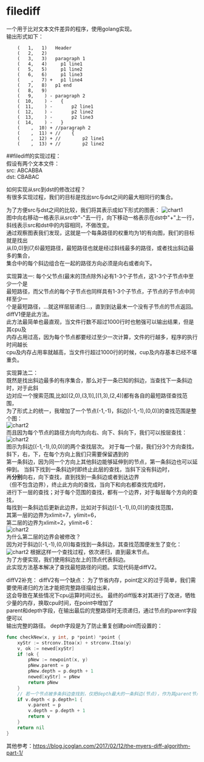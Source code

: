 # filediff

一个用于比对文本文件差异的程序，使用golang实现。  
输出形式如下：
```    
    (   1,   1)   Header
    (   2,   2)   
    (   3,   3)   paragraph 1
    (   4,   4)     p1 line1
    (   5,   5)     p1 line2
    (   6,   6)     p1 line3
    (    ,   7) +   p1 line4
    (   7,   8)   p1 end
    (   8,   9)   
    (   9,    ) - paragraph 2
    (  10,    ) -   {
    (  11,    ) -       p2 line1
    (  12,    ) -       p2 line2
    (  13,    ) -       p2 line3
    (  14,    ) -   }
    (    ,  10) + //paragraph 2
    (    ,  11) + //    {
    (    ,  12) + //        p2 line1
    (    ,  13) + //        p2 line2
```

##filediff的实现过程：  
假设有两个文本文件：  
src: ABCABBA  
dst: CBABAC

如何实现从src到dst的修改过程？  
有很多实现过程，我们的目标是找出src与dst之间的最大相同行的集合。  

为了方便src与dst之间的比较，我们将其表示成如下形式的图表：
![chart1](https://github.com/jacenr/filediff/blob/master/Screenshots/0.png)  
图中向右移动一格表示从src中"-"去一行，向下移动一格表示在dst中"+"上一行，  
斜线表示src和dst中的内容相同，不做改变。  
通过观察图表我们发现，这就是一个每条路径的权重均为1的有向图，我们的目标就是找出  
从(0,0)到(7,6)最短路径，最短路径也就是经过斜线最多的路径，或者找出斜边最多的集合，  
集合中的每个斜边组合在一起的路径方向必须是向右或者向下。

实现算法一: 每个父节点(最末的顶点除外)必有1-3个子节点，这1-3个子节点中至少一个是  
最短路径，而父节点的每个子节点也同样具有1-3个子节点，子节点的子节点中同样至少一  
个是最短路径，...就这样层层递归...，直到到达最末一个没有子节点的节点返回。
diffV1便是此方法。  
此方法最简单也最直观，当文件行数不超过1000行时也勉强可以输出结果，但是其cpu及  
内存占用过高，因为每个节点都要经过至少一次计算，文件的行越多，程序的执行时间越长  
cpu及内存占用率就越高，当文件行超过1000行的时候，cup及内存基本已经不堪重负。 

实现算法二：  
既然是找出斜边最多的有序集合，那么对于一条已知的斜边，当查找下一条斜边时，对于此斜  
边对应一个搜索范围,比如[(2,0),(3,1)],[(1,3),(2,4)]都有各自的最短路径查找范围，  
为了形式上的统一，我增加了一个节点(-1,-1)，斜边[(-1,-1),(0,0)]的查找范围是整个图：  
![chart2](https://github.com/jacenr/filediff/blob/master/Screenshots/1.png)  
而且因为每个节点的路径方向均为向右、向下、斜向下，我们可以按层查找：  
![chart2](https://github.com/jacenr/filediff/blob/master/Screenshots/2.png)  
图示为斜边[(-1,-1),(0,0)]的两个查找层次。
对于每一个层，我们分3个方向查找，斜下，右，下，在每个方向上我们只需要保留遇到的  
第一条斜边，因为同一个方向上其他斜边能够延伸到的节点，第一条斜边也可以延伸到。
当斜下找到一条斜边时即终止此层的查找，当斜下没有斜边时，  
再**分别**向右，向下查找，直到找到一条斜边或者到达边界  
（但不包含边界），终止此方向的查找，当向下和向右都查找完成时，  
进行下一层的查找；对于每个范围的查找，都有一个边界，对于每层每个方向的查找，  
每找到一条斜边后更新此边界，比如对于斜边[(-1,-1),(0,0)]的查找范围，  
其第一层的边界为xlimit=7，ylimit=6，  
第二层的边界为xlimit=2，ylimit=6：  
![chart2](https://github.com/jacenr/filediff/blob/master/Screenshots/3.png)  
为什么第二层的边界会被修改？  
因为对于斜边[(-1,-1),(0,0)]每查找到一条斜边，其查找范围便发生了变化：
![chart2](https://github.com/jacenr/filediff/blob/master/Screenshots/4.png)
根据这样一个查找过程，依次递归，直到最末节点。  
为了方便实现，我们使用斜边左上的顶点代表斜边。  
此实现方法基本解决了查找最短路径的问题。实现代码是diffV2。  

diffV2补充：
diffV2有一个缺点：
为了节省内存，point定义的过于简单，我们需要使用递归的方法才能把完整路径描绘出来，  
这会导致在某些情况下cpu运算时间过长。
最终的diff版本对其进行了改进，牺牲少量的内存，换取cpu时间，在point中增加了  
parent和depth字段，在输出最后的完整路径时无须递归，通过节点的parent字段便可以  
输出完整的路径。
depth字段是为了防止重复创建point而设置的：
```go
func checkNew(x, y int, p *point) *point {
    xyStr := strconv.Itoa(x) + strconv.Itoa(y)
    v, ok := newed[xyStr]
    if !ok {
        pNew := newpoint(x, y)
        pNew.parent = p
        pNew.depth = p.depth + 1
        newed[xyStr] = pNew
        return pNew
    }
    // 若一个节点被多条斜边查找到，仅把depth最大的一条斜边(节点)，作为其parent节点。
    if v.depth < p.depth+1 { 
        v.parent = p 
        v.depth = p.depth + 1
        return v
    }
    return nil
}
```


其他参考：https://blog.jcoglan.com/2017/02/12/the-myers-diff-algorithm-part-1/
